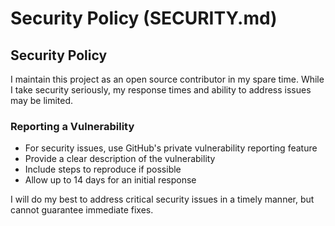 # Security Policy (SECURITY.md)

## Security Policy
I maintain this project as an open source contributor in my spare time. While I take security seriously, my response times and ability to address issues may be limited.

### Reporting a Vulnerability
- For security issues, use GitHub's private vulnerability reporting feature
- Provide a clear description of the vulnerability
- Include steps to reproduce if possible
- Allow up to 14 days for an initial response

I will do my best to address critical security issues in a timely manner, but cannot guarantee immediate fixes.